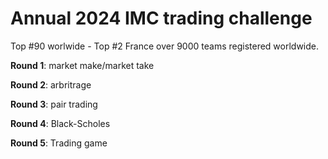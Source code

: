 # Annual 2024 IMC trading challenge

Top #90 worlwide - Top #2 France over 9000 teams registered worldwide.

**Round 1**: market make/market take

**Round 2**: arbritrage

**Round 3**: pair trading

**Round 4**: Black-Scholes

**Round 5**: Trading game
